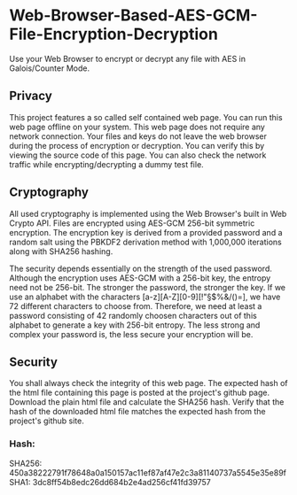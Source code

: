 # Web-Browser-Based-AES-GCM-File-Encryption-Decryption
Use your Web Browser to encrypt or decrypt any file with AES in Galois/Counter Mode.

## Privacy
This project features a so called self contained web page. You can run this web page offline on your system. This web page does not require any network connection. Your files and keys do not leave the web browser during the process of encryption or decryption. You can verify this by viewing the source code of this page. You can also check the network traffic while encrypting/decrypting a dummy test file.

## Cryptography
All used cryptography is implemented using the Web Browser's built in Web Crypto API. Files are encrypted using AES-GCM 256-bit symmetric encryption. The encryption key is derived from a provided password and a random salt using the PBKDF2 derivation method with 1,000,000 iterations along with SHA256 hashing.

The security depends essentially on the strength of the used password. Although the encryption uses AES-GCM with a 256-bit key, the entropy need not be 256-bit. The stronger the password, the stronger the key. If we use an alphabet with the characters [a-z][A-Z][0-9][!"§$%&/()=], we have 72 different characters to choose from. Therefore, we need at least a password consisting of 42 randomly choosen characters out of this alphabet to generate a key with 256-bit entropy. The less strong and complex your password is, the less secure your encryption will be.

## Security
You shall always check the integrity of this web page. The expected hash of the html file containing this page is posted at the project's github page. Download the plain html file and calculate the SHA256 hash. Verify that the hash of the downloaded html file matches the expected hash from the project's github site.

### Hash:
SHA256: 450a38222791f78648a0a150157ac11ef87af47e2c3a81140737a5545e35e89f
SHA1: 3dc8ff54b8edc26dd684b2e4ad256cf41fd39757
